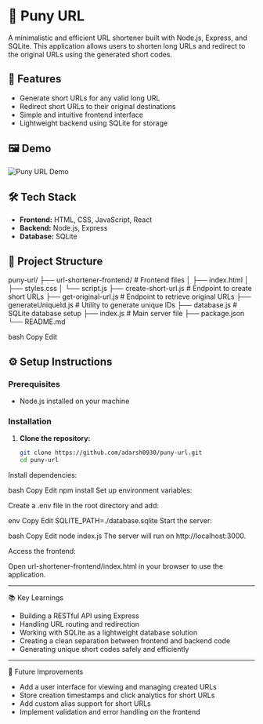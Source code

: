 # 🔗 Puny URL

A minimalistic and efficient URL shortener built with Node.js, Express, and SQLite. This application allows users to shorten long URLs and redirect to the original URLs using the generated short codes.

## 🚀 Features

- Generate short URLs for any valid long URL
- Redirect short URLs to their original destinations
- Simple and intuitive frontend interface
- Lightweight backend using SQLite for storage

## 🖼️ Demo

![Puny URL Demo](/puny-url-demo.gif)


## 🛠️ Tech Stack

- **Frontend:** HTML, CSS, JavaScript, React
- **Backend:** Node.js, Express
- **Database:** SQLite

## 📁 Project Structure

puny-url/
├── url-shortener-frontend/ # Frontend files
│ ├── index.html
│ ├── styles.css
│ └── script.js
├── create-short-url.js # Endpoint to create short URLs
├── get-original-url.js # Endpoint to retrieve original URLs
├── generateUniqueId.js # Utility to generate unique IDs
├── database.js # SQLite database setup
├── index.js # Main server file
├── package.json
└── README.md

bash
Copy
Edit

## ⚙️ Setup Instructions

### Prerequisites

- Node.js installed on your machine

### Installation

1. **Clone the repository:**

   ```bash
   git clone https://github.com/adarsh0930/puny-url.git
   cd puny-url
Install dependencies:

bash
Copy
Edit
npm install
Set up environment variables:

Create a .env file in the root directory and add:

env
Copy
Edit
SQLITE_PATH=./database.sqlite
Start the server:

bash
Copy
Edit
node index.js
The server will run on http://localhost:3000.

Access the frontend:

Open url-shortener-frontend/index.html in your browser to use the application.

---  

📚 Key Learnings
- Building a RESTful API using Express
- Handling URL routing and redirection
- Working with SQLite as a lightweight database solution
- Creating a clean separation between frontend and backend code
- Generating unique short codes safely and efficiently

---  

🚧 Future Improvements
- Add a user interface for viewing and managing created URLs
- Store creation timestamps and click analytics for short URLs
- Add custom alias support for short URLs
- Implement validation and error handling on the frontend

